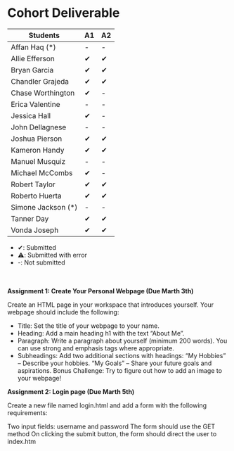 # Cohort Deliverable
| Students             | A1   | A2  |
| -------------------- | ---- |-----|
| Affan Haq (*)        | -    | -   |
| Allie Efferson       | ✔    | ✔   |
| Bryan Garcia         | ✔    | ✔   |
| Chandler Grajeda     | ✔    | ✔   |
| Chase Worthington    | ✔    | -   |
| Erica Valentine      | -    | -   |
| Jessica Hall         | ✔    | -   |
| John Dellagnese      | -    | -   |
| Joshua Pierson       | ✔    | ✔   |
| Kameron Handy        | ✔    | ✔   |
| Manuel Musquiz       | -    | -   |
| Michael McCombs      | ✔    | -   |
| Robert Taylor        | ✔    | ✔   |
| Roberto Huerta       | ✔    | ✔   |
| Simone Jackson (*)   | -    | -   |
| Tanner Day           | ✔    | ✔   |
| Vonda Joseph         | ✔    | ✔   |


- ✔: Submitted
- ⚠️: Submitted with error
- -: Not submitted

<br><br>
<strong>Assignment 1: Create Your Personal Webpage (Due Marth 3th)</strong>

Create an HTML page in your workspace that introduces yourself. Your webpage should include the following:
- Title: Set the title of your webpage to your name.
- Heading: Add a main heading h1 with the text “About Me”.
- Paragraph: Write a paragraph  about yourself (minimum 200 words). You can use strong and emphasis tags where appropriate.
- Subheadings: Add two additional sections with headings:
“My Hobbies” – Describe your hobbies.
“My Goals” – Share your future goals and aspirations.
Bonus Challenge: Try to figure out how to add an image to your webpage!


<strong>Assignment 2: Login page (Due Marth 5th)</strong>

Create a new file named login.html and add a form with the following requirements:

Two input fields: username and password
The form should use the GET method
On clicking the submit button, the form should direct the user to index.htm